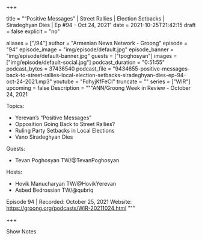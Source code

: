 
+++

title = "“Positive Messages” | Street Rallies | Election Setbacks | Siradeghyan Dies | Ep #94 - Oct 24, 2021"
date = 2021-10-25T21:42:15
draft = false
explicit = "no"

aliases = ["/94"]
author = "Armenian News Network - Groong"
episode = "94"
episode_image = "img/episode/default.jpg"
episode_banner = "img/episode/default-banner.jpg"
guests = ["tpoghosyan"]
images = ["img/episode/default-social.jpg"]
podcast_duration = "0:51:55"
podcast_bytes = 37436540
podcast_file = "9434655-positive-messages-back-to-street-rallies-local-election-setbacks-siradeghyan-dies-ep-94-oct-24-2021.mp3"
youtube = "FdhyjKfFeCI"
truncate = ""
series = ["WIR"]
upcoming = false
Description = """ANN/Groong Week in Review - October 24, 2021

Topics:
* Yerevan’s “Positive Messages”
* Opposition Going Back to Street Rallies?
* Ruling Party Setbacks in Local Elections
* Vano Siradeghyan Dies

Guests:
* Tevan Poghosyan TW/@TevanPoghosyan

Hosts:
* Hovik Manucharyan TW/@HovikYerevan
* Asbed Bedrossian TW/@qubriq


Episode 94 | Recorded: October 25, 2021
Website: https://groong.org/podcasts/WiR-20211024.html
"""

+++

Show Notes

